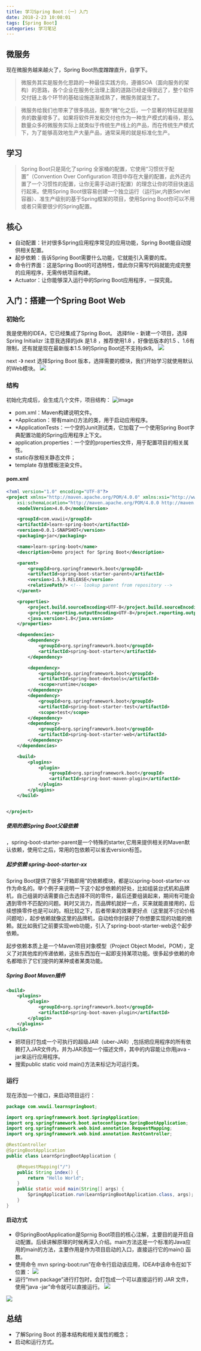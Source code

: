 ```yaml
---
title: 学习Spring Boot：（一）入门
date: 2018-2-23 10:08:01
tags: [Spring Boot]
categories: 学习笔记
---
```


## 微服务
现在微服务越来越火了，Spring Boot热度蹭蹭直升，自学下。
>微服务其实是服务化思路的一种最佳实践方向，遵循SOA（面向服务的架构）的思路，各个企业在服务化治理上面的道路已经走得很远了，整个软件交付链上各个环节的基础设施逐渐成熟了，微服务就诞生了。

>微服务给我们也带来了很多挑战，服务“微”化之后，一个显著的特征就是服务的数量增多了。如果将软件开发和交付也作为一种生产模式的看待，那么数量众多的微服务实际上就类似于传统生产线上的产品，而在传统生产模式下，为了能够高效地生产大量产品，通常采用的就是标准化生产。

<!--more-->

## 学习
>Spring Boot只是简化了spring 全家桶的配置，它使用“习惯优于配置”（Convention Over Configuration 项目中存在大量的配置，此外还内置了一个习惯性的配置，让你无需手动进行配置）的理念让你的项目快速运行起来。使用Spring Boot很容易创建一个独立运行（运行jar,内嵌Servlet容器）、准生产级别的基于Spring框架的项目，使用Spring Boot你可以不用或者只需要很少的Spring配置。

## 核心
* 自动配置：针对很多Spring应用程序常见的应用功能，Spring Boot能自动提供相关配置。
* 起步依赖：告诉Spring Boot需要什么功能，它就能引入需要的库。
* 命令行界面：这是Spring Boot的可选特性，借此你只需写代码就能完成完整的应用程序，无需传统项目构建。
* Actuator：让你能够深入运行中的Spring Boot应用程序，一探究竟。

## 入门：搭建一个Spring Boot Web
### 初始化
我是使用的IDEA，它已经集成了Spring Boot。
选择file - 新建一个项目，选择Spring Initializr
注意我选择的jdk  是1.8 ，推荐使用1.8 ，好像低版本的1.5 、1.6有限制，还有就是现在最新版本1.5.9的Spring Boot还不支持jdk9。 
![](https://ws1.sinaimg.cn/large/ece1c17dgy1fniu4p558oj20vr0p13zo.jpg)

next -》 next
选择Spring Boot 版本，选择需要的模块，我们开始学习就使用默认的Web模块。
![](https://ws1.sinaimg.cn/large/ece1c17dgy1fniu5731p7j20vr0p1t9v.jpg)

### 结构

初始化完成后，会生成几个文件，项目结构：
![image](https://ws1.sinaimg.cn/large/ece1c17dgy1fnnhm0jydbj20da0cv0t6.jpg)

* pom.xml：Maven构建说明文件。
* *Application：带有main()方法的类，用于启动应用程序。
* *ApplicationTests：一个空的Junit测试类，它加载了一个使用Spring Boot字典配置功能的Spring应用程序上下文。
* application.properties：一个空的properties文件，用于配置项目的相关属性。
* static存放相关静态文件；
* template 存放模板渲染文件。

#### pom.xml
```xml
<?xml version="1.0" encoding="UTF-8"?>
<project xmlns="http://maven.apache.org/POM/4.0.0" xmlns:xsi="http://www.w3.org/2001/XMLSchema-instance"
	xsi:schemaLocation="http://maven.apache.org/POM/4.0.0 http://maven.apache.org/xsd/maven-4.0.0.xsd">
	<modelVersion>4.0.0</modelVersion>

	<groupId>com.wuwii</groupId>
	<artifactId>learn-spring-boot</artifactId>
	<version>0.0.1-SNAPSHOT</version>
	<packaging>jar</packaging>

	<name>learn-spring-boot</name>
	<description>Demo project for Spring Boot</description>

	<parent>
		<groupId>org.springframework.boot</groupId>
		<artifactId>spring-boot-starter-parent</artifactId>
		<version>1.5.9.RELEASE</version>
		<relativePath/> <!-- lookup parent from repository -->
	</parent>

	<properties>
		<project.build.sourceEncoding>UTF-8</project.build.sourceEncoding>
		<project.reporting.outputEncoding>UTF-8</project.reporting.outputEncoding>
		<java.version>1.8</java.version>
	</properties>

	<dependencies>
		<dependency>
			<groupId>org.springframework.boot</groupId>
			<artifactId>spring-boot-starter</artifactId>
		</dependency>

		<dependency>
			<groupId>org.springframework.boot</groupId>
			<artifactId>spring-boot-devtools</artifactId>
			<scope>runtime</scope>
		</dependency>
		<dependency>
			<groupId>org.springframework.boot</groupId>
			<artifactId>spring-boot-starter-test</artifactId>
			<scope>test</scope>
		</dependency>
		<dependency>
			<groupId>org.springframework.boot</groupId>
			<artifactId>spring-boot-starter-web</artifactId>
		</dependency>
	</dependencies>

	<build>
		<plugins>
			<plugin>
				<groupId>org.springframework.boot</groupId>
				<artifactId>spring-boot-maven-plugin</artifactId>
			</plugin>
		</plugins>
	</build>


</project>

```

##### 使用的是Spring Boot父级依赖
，spring-boot-starter-parent是一个特殊的starter,它用来提供相关的Maven默认依赖，使用它之后，常用的包依赖可以省去version标签。

##### 起步依赖 spring-boot-starter-xx
Spring Boot提供了很多”开箱即用“的依赖模块，都是以spring-boot-starter-xx作为命名的。举个例子来说明一下这个起步依赖的好处，比如组装台式机和品牌机，自己组装的话需要自己去选择不同的零件，最后还要组装起来，期间有可能会遇到零件不匹配的问题。耗时又消力，而品牌机就好一点，买来就能直接用的，后续想换零件也是可以的。相比较之下，后者带来的效果更好点（这里就不讨论价格问题哈），起步依赖就像这里的品牌机，自动给你封装好了你想要实现的功能的依赖。就比如我们之前要实现web功能，引入了spring-boot-starter-web这个起步依赖。

起步依赖本质上是一个Maven项目对象模型（Project Object Model，POM），定义了对其他库的传递依赖，这些东西加在一起即支持某项功能。很多起步依赖的命名都暗示了它们提供的某种或者某类功能。

##### Spring Boot Maven插件
```xml
<build>
    <plugins>
        <plugin>
            <groupId>org.springframework.boot</groupId>
            <artifactId>spring-boot-maven-plugin</artifactId>
        </plugin>
    </plugins>
</build>
```

* 把项目打包成一个可执行的超级JAR（uber-JAR）,包括把应用程序的所有依赖打入JAR文件内，并为JAR添加一个描述文件，其中的内容能让你用java -jar来运行应用程序。
* 搜索public static void main()方法来标记为可运行类。

### 运行
现在添加一个接口，来启动项目运行：
```java
package com.wuwii.learnspringboot;

import org.springframework.boot.SpringApplication;
import org.springframework.boot.autoconfigure.SpringBootApplication;
import org.springframework.web.bind.annotation.RequestMapping;
import org.springframework.web.bind.annotation.RestController;

@RestController
@SpringBootApplication
public class LearnSpringBootApplication {

	@RequestMapping("/")
	public String index() {
		return "Hello World";
	}
	public static void main(String[] args) {
		SpringApplication.run(LearnSpringBootApplication.class, args);
	}
}

```
#### 启动方式
 * @SpringBootApplication是Sprnig Boot项目的核心注解，主要目的是开启自动配置。后续讲解原理的时候再深入介绍。main方法这是一个标准的Java应用的main的方法，主要作用是作为项目启动的入口，直接运行它的main() 函数。
 * 使用命令 mvn spring-boot:run”在命令行启动该应用，IDEA中该命令在如下位置：
    ![](https://ws1.sinaimg.cn/large/ece1c17dgy1fniutggip4j20h50gcwg2.jpg)
* 运行“mvn package”进行打包时，会打包成一个可以直接运行的 JAR 文件，使用“java -jar”命令就可以直接运行。
  ![](https://ws1.sinaimg.cn/large/ece1c17dgy1fnivaegtkuj20fn0dxwev.jpg)

![](https://ws1.sinaimg.cn/large/ece1c17dgy1fnivck4591j20kp0b5my6.jpg)

## 总结
* 了解Spring Boot 的基本结构和相关属性的概念；
* 启动和运行方式。

